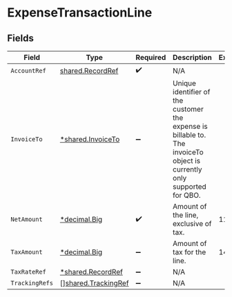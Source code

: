 # ExpenseTransactionLine


## Fields

| Field                                                                                                                   | Type                                                                                                                    | Required                                                                                                                | Description                                                                                                             | Example                                                                                                                 |
| ----------------------------------------------------------------------------------------------------------------------- | ----------------------------------------------------------------------------------------------------------------------- | ----------------------------------------------------------------------------------------------------------------------- | ----------------------------------------------------------------------------------------------------------------------- | ----------------------------------------------------------------------------------------------------------------------- |
| `AccountRef`                                                                                                            | [shared.RecordRef](../../../pkg/models/shared/recordref.md)                                                             | :heavy_check_mark:                                                                                                      | N/A                                                                                                                     |                                                                                                                         |
| `InvoiceTo`                                                                                                             | [*shared.InvoiceTo](../../../pkg/models/shared/invoiceto.md)                                                            | :heavy_minus_sign:                                                                                                      | Unique identifier of the customer the expense is billable to. The invoiceTo object is currently only supported for QBO. |                                                                                                                         |
| `NetAmount`                                                                                                             | [*decimal.Big](https://pkg.go.dev/github.com/ericlagergren/decimal#Big)                                                 | :heavy_check_mark:                                                                                                      | Amount of the line, exclusive of tax.                                                                                   | 110.42                                                                                                                  |
| `TaxAmount`                                                                                                             | [*decimal.Big](https://pkg.go.dev/github.com/ericlagergren/decimal#Big)                                                 | :heavy_minus_sign:                                                                                                      | Amount of tax for the line.                                                                                             | 14.43                                                                                                                   |
| `TaxRateRef`                                                                                                            | [*shared.RecordRef](../../../pkg/models/shared/recordref.md)                                                            | :heavy_minus_sign:                                                                                                      | N/A                                                                                                                     |                                                                                                                         |
| `TrackingRefs`                                                                                                          | [][shared.TrackingRef](../../../pkg/models/shared/trackingref.md)                                                       | :heavy_minus_sign:                                                                                                      | N/A                                                                                                                     |                                                                                                                         |